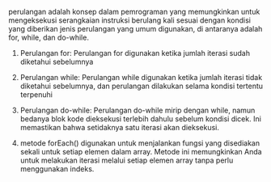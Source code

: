 perulangan adalah konsep dalam pemrograman yang memungkinkan untuk mengeksekusi serangkaian instruksi berulang kali sesuai dengan kondisi yang diberikan
jenis perulangan yang umum digunakan, di antaranya adalah for, while, dan do-while.

1. Perulangan for:
Perulangan for digunakan ketika jumlah iterasi sudah diketahui sebelumnya

2. Perulangan while:
 Perulangan while digunakan ketika jumlah iterasi tidak diketahui sebelumnya, dan perulangan dilakukan selama kondisi tertentu terpenuhi

 3.  Perulangan do-while:
 Perulangan do-while mirip dengan while, namun bedanya blok kode dieksekusi terlebih dahulu sebelum kondisi dicek. Ini memastikan bahwa setidaknya satu iterasi akan dieksekusi.

 4. metode forEach() 
 digunakan untuk menjalankan fungsi yang disediakan sekali untuk setiap elemen dalam array. Metode ini memungkinkan Anda untuk melakukan iterasi melalui setiap elemen array tanpa perlu menggunakan indeks.